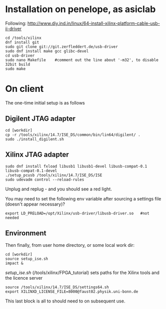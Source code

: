



# Installation on penelope, as asiclab

Following: http://www.diy.ind.in/linux/64-install-xilinx-platform-cable-usb-ii-driver

```
cd /tools/xilinx
dnf install git
sudo git clone git://git.zerfleddert.de/usb-driver
sudo dnf install make gcc glibc-devel
cd usb-driver
sudo nano Makefile    #comment out the line about '-m32', to disable 32bit build
sudo make
```



# On client

The one-time initial setup is as follows


## Digilent JTAG adapter
```
cd [workdir]
cp -r /tools/xilinx/14.7/ISE_DS/common/bin/lin64/digilent/ .
sudo ./install_digilent.sh
```


## Xilinx JTAG adapter
```
sudo dnf install fxload libusb1 libusb1-devel libusb-compat-0.1 libusb-compat-0.1-devel
./setup_pcusb /tools/xilinx/14.7/ISE_DS/ISE
sudo udevadm control --reload-rules
```

Unplug and replug - and you should see a red light.

You may need to set the following env variable after sourcing a settings file (doesn't appear necessary)?

```
export LD_PRELOAD=/opt/Xilinx/usb-driver/libusb-driver.so   #not needed
```

## Environment

Then finally, from user home directory, or some local work dir:
```
cd [workdir]
source setup_ise.sh
impact &
```

*setup_ise.sh* (/tools/xilinx/FPGA_tutorial) sets paths for the Xilinx tools and the licence server
```
source /tools/xilinx/14.7/ISE_DS/settings64.sh
export XILINXD_LICENSE_FILE=8000@faust02.physik.uni-bonn.de
```


This last block is all to should need to on subsequent use.
